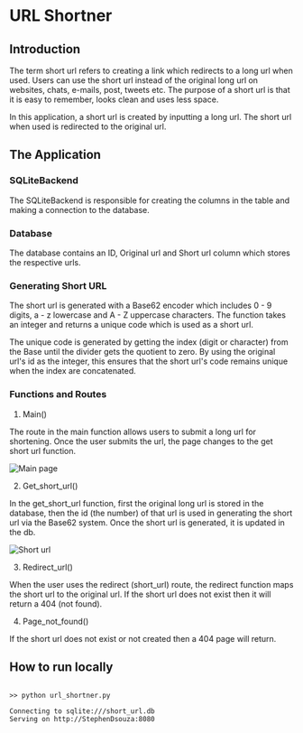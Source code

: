 # URL Shortner

## Introduction

The term short url refers to creating a link which redirects to a long url when used. Users can use the short url instead of the original long url on websites, chats, e-mails, post, tweets etc. The purpose of a short url is that it is easy to remember, looks clean and uses less space.

In this application, a short url is created by inputting a long url. The short url when used is redirected to the original url.

## The Application

### SQLiteBackend

The SQLiteBackend is responsible for creating the columns in the table and making a connection to the database.

### Database

The database contains an ID, Original url and Short url column which stores the respective urls.

### Generating Short URL

The short url is generated with a Base62 encoder which includes 0 - 9 digits, a - z lowercase and A - Z uppercase characters. The function takes an integer and returns a unique code which is used as a short url.

The unique code is generated by getting the index (digit or character) from the Base until the divider gets the quotient to zero. By using the original url's id as the integer, this ensures that the short url's code remains unique when the index are concatenated.   

### Functions and Routes

1. Main()

The route in the main function allows users to submit a long url for shortening. Once the user submits the url, the page changes to the get short url function.

![Main page](https://github.com/StephenDsouza90/url-shortner/blob/shortner/screenshots/main.png)

2. Get_short_url()

In the get_short_url function, first the original long url is stored in the database, then the id (the number) of that url is used in generating the short url via the Base62 system. Once the short url is generated, it is updated in the db.

![Short url](https://github.com/StephenDsouza90/url-shortner/blob/shortner/screenshots/short_url.png)

3. Redirect_url()

When the user uses the redirect (short_url) route, the redirect function maps the short url to the original url. If the short url does not exist then it will return a 404 (not found).

4. Page_not_found()

If the short url does not exist or not created then a 404 page will return.

## How to run locally

```

>> python url_shortner.py

Connecting to sqlite:///short_url.db
Serving on http://StephenDsouza:8080

```